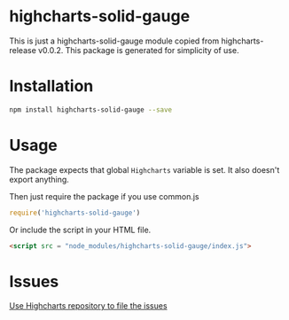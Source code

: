 # highcharts-solid-gauge
This is just a highcharts-solid-gauge module copied from highcharts-release v0.0.2.
This package is generated for simplicity of use.

# Installation
```bash
npm install highcharts-solid-gauge --save
```
# Usage
The package expects that global `Highcharts` variable is set.
It also doesn't export anything.

Then just require the package if you use common.js
```javascript
require('highcharts-solid-gauge')
```

Or include the script in your HTML file.
```html
<script src = "node_modules/highcharts-solid-gauge/index.js">
```
# Issues
[Use Highcharts repository to file the issues](https://github.com/highslide-software/highcharts.com/issues)


